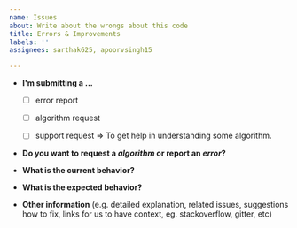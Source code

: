 ```yaml
---
name: Issues
about: Write about the wrongs about this code
title: Errors & Improvements
labels: ''
assignees: sarthak625, apoorvsingh15

---
```


* **I'm submitting a ...**
  - [ ] error report
  - [ ] algorithm request
  - [ ] support request => To get help in understanding some algorithm.


* **Do you want to request a *algorithm* or report an *error*?**



* **What is the current behavior?**


* **What is the expected behavior?**


* **Other information** (e.g. detailed explanation, related issues, suggestions how to fix, links for us to have context, eg. stackoverflow, gitter, etc)
